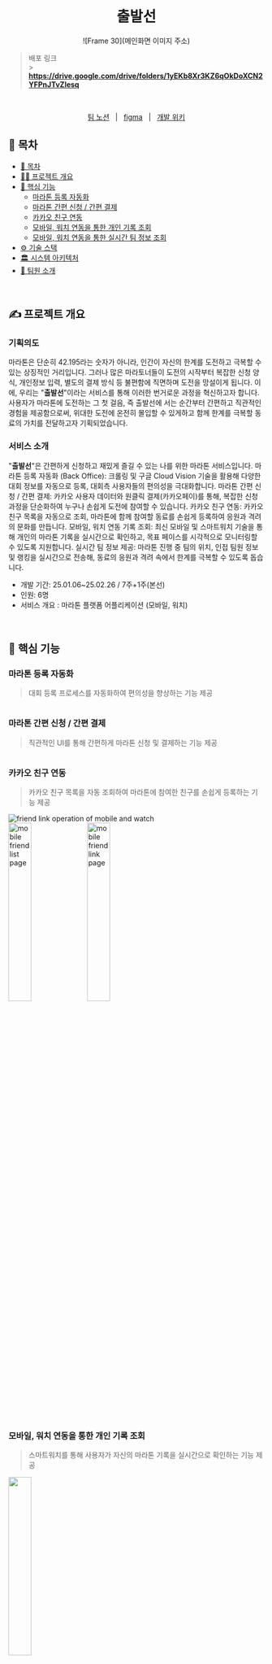 <div align="center">
  <h1>출발선</h1>
  
![Frame 30](메인화면 이미지 주소)
</div>

> 배포 링크 <br /> > **https://drive.google.com/drive/folders/1yEKb8Xr3KZ6qOkDoXCN2YFPnJTvZlesq**

<br/>

<p align=center>
  <a href="https://seemly-watercress-ad1.notion.site/A808-174ea78af86480e082a1f97c699a4900?pvs=4">팀 노션</a>
  &nbsp; | &nbsp; 
  <a href="https://www.figma.com/design/0pk2ab9dAFeweuNbEWo9Fi/%EA%BC%AC%EB%A7%88-%ED%94%84%EB%A1%9C%EC%A0%9D%ED%8A%B8?node-id=1-2&p=f&t=bluw91USVGKrm0Bn-0">figma</a> 
  &nbsp; | &nbsp; 
  <a href="https://seemly-watercress-ad1.notion.site/174ea78af8648193bc0cf80ab138a550?v=174ea78af86481b9a5f9000cfbd74ede&pvs=4">개발 위키</a>
</p>

## 📄 목차

- [📄 목차](#-목차)
- [✍🏻 프로젝트 개요](#✍🏻-프로젝트-개요)
- [🚀 핵심 기능](#🚀-핵심-기능)
  - [마라톤 등록 자동화](#마라톤-등록-자동화)
  - [마라톤 간편 신청 / 간편 결제](#마라톤-간편-신청--간편-결제)
  - [카카오 친구 연동](#카카오-친구-연동)
  - [모바일, 워치 연동을 통한 개인 기록 조회](#모바일-워치-연동을-통한-실시간-팀-정보-조회)
  - [모바일, 워치 연동을 통한 실시간 팀 정보 조회](#모바일-워치-연동을-통한-실시간-팀-정보-조회)
- [⚙️ 기술 스택](#️-기술-스택)
- [🏛️ 시스템 아키텍처](#️-시스템-아키텍처)
- [🧡 팀원 소개](#-팀원-소개)

<br />

## ✍ 프로젝트 개요

### 기획의도
마라톤은 단순히 42.195라는 숫자가 아니라, 인간이 자신의 한계를 도전하고 극복할 수 있는 상징적인 거리입니다. 그러나 많은 마라토너들이 도전의 시작부터 복잡한 신청 양식, 개인정보 입력, 별도의 결제 방식 등 불편함에 직면하며 도전을 망설이게 됩니다.
이에, 우리는 "**출발선**"이라는 서비스를 통해 이러한 번거로운 과정을 혁신하고자 합니다. 사용자가 마라톤에 도전하는 그 첫 걸음, 즉 출발선에 서는 순간부터 간편하고 직관적인 경험을 제공함으로써,
위대한 도전에 온전히 몰입할 수 있게하고 함께 한계를 극복할 동료의 가치를 전달하고자 기획되었습니다.

### 서비스 소개
"**출발선**"은 간편하게 신청하고 재밌게 즐길 수 있는 나를 위한 마라톤 서비스입니다.
마라톤 등록 자동화 (Back Office): 크롤링 및 구글 Cloud Vision 기술을 활용해 다양한 대회 정보를 자동으로 등록, 대회측 사용자들의 편의성을 극대화합니다.
마라톤 간편 신청 / 간편 결제: 카카오 사용자 데이터와 원클릭 결제(카카오페이)를 통해, 복잡한 신청 과정을 단순화하여 누구나 손쉽게 도전에 참여할 수 있습니다.
카카오 친구 연동: 카카오 친구 목록을 자동으로 조회, 마라톤에 함께 참여할 동료를 손쉽게 등록하여 응원과 격려의 문화를 만듭니다.
모바일, 워치 연동 기록 조회: 최신 모바일 및 스마트워치 기술을 통해 개인의 마라톤 기록을 실시간으로 확인하고, 목표 페이스를 시각적으로 모니터링할 수 있도록 지원합니다.
실시간 팀 정보 제공: 마라톤 진행 중 팀의 위치, 인접 팀원 정보 및 랭킹을 실시간으로 전송해, 동료의 응원과 격려 속에서 한계를 극복할 수 있도록 돕습니다.

- 개발 기간: 25.01.06~25.02.26 / 7주+1주(본선)
- 인원: 6명
- 서비스 개요 : 마라톤 플랫폼 어플리케이션 (모바일, 워치)

<br />

## 🚀 핵심 기능

### 마라톤 등록 자동화

> 대회 등록 프로세스를 자동화하여 편의성을 향상하는 기능 제공
> <br>

<img alt='' src="https://github.com/user-attachments/assets/e61c21e5-557e-4a58-bbcc-e4b5679bbb47" />

### 마라톤 간편 신청 / 간편 결제

> 직관적인 UI를 통해 간편하게 마라톤 신청 및 결제하는 기능 제공

<img alt='' src="https://github.com/user-attachments/assets/2693760f-a7bd-42a4-b161-df04fa917803" />

### 카카오 친구 연동

> 카카오 친구 목록을 자동 조회하여 마라톤에 참여한 친구를 손쉽게 등록하는 기능 제공

<img alt='friend link operation of mobile and watch' src="https://github.com/user-attachments/assets/f401b4fe-bd9d-47fe-8f00-76a9a3f2ebde" />

<br />

<img width="30%" alt='mobile friend list page' src="https://github.com/user-attachments/assets/8b6407b7-d646-4eb0-9d77-8393c66af853" />
<img width="30%" alt='mobile friend link page' src="https://github.com/user-attachments/assets/6b670a61-29c3-4072-aa70-67b335644bfe" />

### 모바일, 워치 연동을 통한 개인 기록 조회

> 스마트워치를 통해 사용자가 자신의 마라톤 기록을 실시간으로 확인하는 기능 제공

<img width="30%" alt='' src="https://github.com/user-attachments/assets/e69a4217-dca2-4771-9719-cedbd2347307" />

### 모바일, 워치 연동을 통한 실시간 팀 정보 조회

> 마라톤이 진행중일 때 스마트워치를 통해 팀의 실시간 위치, 인접 팀원 정보, 랭킹을 제공

<img width="60%" alt='' src="https://github.com/user-attachments/assets/3b86174d-e956-4fc7-a8d7-de7a3bc708fb" />

<br>

## ⚙️ 기술 스택

<table>
    <thead>
        <tr>
            <th>분류</th>
            <th>기술 스택</th>
        </tr>
    </thead>
    <tbody>
        <tr>
            <td><p>백엔드</p></td>
            <td>
                <img src="https://img.shields.io/badge/Java-007396?logo=java&logoColor=white"/>
                <img src="https://img.shields.io/badge/Spring%20Boot-6DB33F?logo=springboot&logoColor=white"/>
            </td>
        </tr>
        <tr>
            <td><p>DB</p></td>
            <td>
                <img src="https://img.shields.io/badge/MySQL-4479A1?logo=mysql&logoColor=white"/>
            </td>
        </tr>
        <tr>
            <td><p>모바일 &amp; Watch</p></td>
            <td>
                <img src="https://img.shields.io/badge/Kotlin-0095D5?logo=kotlin&logoColor=white"/>
                <img src="https://img.shields.io/badge/Room-009688?logo=android&logoColor=white"/>
                <img src="https://img.shields.io/badge/Retrofit-FF6F00?logo=retrofit&logoColor=white"/>
                <img src="https://img.shields.io/badge/Jetpack%20Compose-4285F4?logo=android&logoColor=white"/>
            </td>
        </tr>
        <tr>
            <td><p>API</p></td>
            <td>
                <img src="https://img.shields.io/badge/FCM-FFCA28?logo=firebase&logoColor=black"/>
                <img src="https://img.shields.io/badge/Realtime%20DB-FFCA28?logo=firebase&logoColor=black"/>
                <img src="https://img.shields.io/badge/Google%20Vision%20API-4285F4?logo=google&logoColor=white"/>
                <img src="https://img.shields.io/badge/Google%20Document%20AI-4285F4?logo=google&logoColor=white"/>
                <img src="https://img.shields.io/badge/OpenAI-412991?logo=openai&logoColor=white"/>
                <img src="https://img.shields.io/badge/Kakao%20OAuth-FFCD00?logo=kakao&logoColor=black"/>
                <img src="https://img.shields.io/badge/Kakao%20Pay-FFCD00?logo=kakao&logoColor=black"/>
                <img src="https://img.shields.io/badge/Open%20Banking-0066FF?logo=bank&logoColor=white"/>
            </td>
        </tr>
        <tr>
            <td><p>협업</p></td>
            <td>
                <img src="https://img.shields.io/badge/Git-F05032?logo=git&logoColor=white"/>
                <img src="https://img.shields.io/badge/GitLab-FCA121?logo=gitlab&logoColor=white"/>
                <img src="https://img.shields.io/badge/Jira-0052CC?logo=jira&logoColor=white"/>
                <img src="https://img.shields.io/badge/Notion-000000?logo=notion&logoColor=white"/>
                <img src="https://img.shields.io/badge/Figma-F24E1E?logo=figma&logoColor=white"/>
            </td>
        </tr>
        <tr>
            <td><p>인프라</p></td>
            <td>
                <img src="https://img.shields.io/badge/Jenkins-D24939?logo=jenkins&logoColor=white"/>
                <img src="https://img.shields.io/badge/NGINX-009639?logo=nginx&logoColor=white"/>
                <img src="https://img.shields.io/badge/Docker-2496ED?logo=docker&logoColor=white"/>
                <img src="https://img.shields.io/badge/AWS-232F3E?logo=amazon-aws&logoColor=white"/>
            </td>
        </tr>
    </tbody>
</table>

<br />

## 🏛️ 시스템 아키텍처

![시스템 아키텍처](https://github.com/user-attachments/assets/55010712-1688-4967-9810-4df6ece293da)
<br />

## 🛠️ 기술적 도전
### REST API, Firebase RealTime Database, Bluetooth 등 다양한 통신 프로토콜 사용으로 인한 데이터 일관성 및 관리 문제
- 각 프로토콜의 역할과 데이터 흐름을 명확히 문서화하여 예외 상황에 대응할 수 있도록 설계함
- 데이터 변환 및 중앙화: 데이터 형식을 표준화(하나의 dto로 정의)하고, 변환 로직을 중앙 집중식으로 관리하여 일관성을 확보함

### 실시간 GPS 통신이 백그라운드에서 동작하지 않는 문제
- MVVM(Movel-View-ViewModel) 아키텍쳐를 도입해 기존 구조에서 원할하지 않던 비동기 데이터 처리와 상태 관리를 해결하고 구조적 유연성과 유지보수성을 개선함
- 개선된 구조를 바탕으로 백그라운드 서비스를 포어그라운드 서비스로 전환하여, 서비스가 지속적으로 실행되도록 변경

### 제한된 자원 환경에서의 실시간 이벤트 처리 및 통신 최적화 문제
- 이벤트 처리 시 DataClient를 활용하여  데이터 송수신 및 이벤트 전달을 구현함
- 통신 흐름, 통신 주기, 연산 로직 등을 최적화하여 워치와 모바일의 부족한 자원을 효율적으로 사용함

### 앱의 비정상 종료에 따른 데이터 소실 및 서비스 복구 불가능 문제
- 앱 내에 ROOM DB를 도입하여, 실시간 데이터 업데이트에 필요한 데이터를 로컬 데이터베이스에 저장하도록 구현함
- 앱이 비정상 종료되더라도, 재실행 후 로컬에 저장된 데이터를 기반으로 안정적으로 서비스 복구가 가능하게함

<br>

## 🧡 팀원 소개

|                                    김용현                                     |                                    이재훈                                     |                                                        김지수                                                        |                                                             박민경                                                              |                                     백지민                                     |                                    이주호                                     |
| :---------------------------------------------------------------------------: | :---------------------------------------------------------------------------: | :------------------------------------------------------------------------------------------------------------------: | :-----------------------------------------------------------------------------------------------------------------------------: | :----------------------------------------------------------------------------: | :---------------------------------------------------------------------------: |
| <img src="https://avatars.githubusercontent.com/u/86294007?v=4" width="120"/> | <img src="https://avatars.githubusercontent.com/u/62222791?v=4" width="120"/> | <img src="https://github.com/LuizyHub/exam-lab/assets/120697456/5392a423-dc8e-447d-bbb4-c2df055653a3" width="120" /> | <img src="https://avatars.githubusercontent.com/u/175905209?s=400&u=63d5baa238a89718fb843283795a9c68cce610fb&v=4" width="120"/> | <img src="https://avatars.githubusercontent.com/u/175587334?v=4" width="120"/> | <img src="https://avatars.githubusercontent.com/u/84345021?v=4" width="120"/> |
|                                 **BE, 팀장**                                  |                                    **BE**                                     |                                                    **BE, Infra**                                                     |                                                             **FE**                                                              |                                     **FE**                                     |                                  **FE 팀장**                                  |
|                   [@y0nghyun](https:///github.com/y0nghyun)                   |              [@potential1205](https://github.com/potential1205)               |                                      [@jisu-0305](https://github.com/jisu-0305)                                      |                                            [@mmmmingb](https://github.com/mmmmingb)                                             |                    [@eosa1414](https://github.com/eosa1414)                    |                   [@joeholee](https://github.com/joeholee)                    |

| Contributors | Role                       | Position                                                                                                                                                                                                                                                                                                                                                                                                                                                                                                                                                                                                                                                                                                                                                                                                                                                                                                                                                                  |
| ------------ | -------------------------- | ------------------------------------------------------------------------------------------------------------------------------------------------------------------------------------------------------------------------------------------------------------------------------------------------------------------------------------------------------------------------------------------------------------------------------------------------------------------------------------------------------------------------------------------------------------------------------------------------------------------------------------------------------------------------------------------------------------------------------------------------------------------------------------------------------------------------------------------------------------------------------------------------------------------------------------------------------------------------- |
| 김용현       | 팀장, <br /> Backend       | - **유저 자동화 구현:** 카카오 OAuth를 통한 유저, 친구 자동 업데이트 구현 <br> - **결제 자동화 구현**: 카카오페이 간편결제, 오픈뱅킹 자동이체를 통한 결제 자동화 구현<br> - **알림 시스템 구현**: Firebase Cloud Messaging을 통해 신청 시 친구에게 모바일 알림<br> - **모바일**: RoomDB 마라톤 초기 정보 저장, 페이스 세팅 구현 <br> - **Watch**: 워치 팀 화면 이벤트, 진동 설계                                                                                                                                                                                                                                                                                                                                                                                                                                                                                                                                                                                          |
| 이재훈       | 팀원, <br /> Backend       | - **API 구현:** 마라톤 자동 등록, 마라톤 조회 및 필터링, 마라톤 신청 내역 관리 구현 <br> - **시스템 설계 :** ERD 구조, 통신 흐름 및 방법 설계 <br> - **통신 구현:** : DataClient를 활용한 이벤트 기반 Bluetooth 통신 구현 (워치<->모바일), Retrofit을 활용한 REST API 통신 구현 (모바일 <-> 서버), FireBase RealTime Database를 활용한 실시간 데이터 가공 및 연산 알고리즘 구현 (평균 페이스 평가, 이동거리에 따른 랭킹 계산 등)                                                                                                                                                                                                                                                                                                                                                                                                                                                                                                                                          |
| 김지수       | 팀원, <br /> Backend       | - **신청 자동화 구현:** Chrome Driver, Selenium을 통한 마라톤 신청 폼 자동작성 및 API 구현 <br> - **서버 설정 진행:** 클라우드 서버에 Docker out of Docker방식과 Nginx를 통한 서버 구성 진행 <br> - **자동배포 구축:** Jenkins와 GitLab Webhook을 통한 자동배포 구축 <br> - **API 구현:** 모바일 <-> FireBase Realtime DataBase 통신 연결 및 누적거리, 마라톤 종료 API 구현 <br> - **데이터 스케줄러 적용:** Firebase Cloud Functions를 통한 Realtime Database 데이터 TTL구현                                                                                                                                                                                                                                                                                                                                                                                                                                                                                             |
| 박민경       | 팀원, <br /> Frontend      | - **워치 앱 화면 개발:** 마라톤 진행 시 개인 화면, 팀 화면 구현 <br> - **ViewPager2 활용한 화면 전환:** 개인 화면 터치 시 내용 변환 및 슬라이드 시 팀 화면으로 전환, 이벤트 발생 시 자동 화면 전환 구현 <br> - **모바일 화면 개발:** 신청 내역 및 친구 목록, 설정 화면 구현 <br> - **공통 컴포넌트 개발:** UI 재사용성을 고려한 공통 컴포넌트 설계 및 구현 <br> - **Figma 작업 :** 모바일 앱 UI/UX 디자인 일부 기여 <br>                                                                                                                                                                                                                                                                                                                                                                                                                                                                                                                                                  |
| 백지민       | 팀원, <br /> Frontend      | - **Figma 작업:** 전반적인 모바일&워치 UI/UX 디자인, 서비스명 작명 및 컨셉 색상 구성, 로고 제작<br> - **모바일 앱 화면 개발:** 메인 화면(마라톤 목록 필터링), 설정, 대회 상세, 결제 페이지(결제하기/결제 완료 및 실패), 달려보기(워치 연동 부분) 화면 구현, 전반적인 UI 여백 조정<br> - **공통 컴포넌트 개발:** UI 재사용성을 고려한 공통 컴포넌트 설계 및 구현(바텀 시트-모바일용 모달창, top bar 및 bottom bar)<br> - **워치 앱 화면 개발:** 다른 사람의 위치를 도로 형태로 확인 가능한 워치 화면 구현(정규화식을 이용하여 실제 거리 비율에 따라 위치 배치, 도로 애니메이션 동작)<br> - **카카오 로그인 구현:** 카카오 API를 이용하여 간편 로그인 처리(사업자 등록 없이 친구 동의 권한을 받기 위하여 카카오 SDK로 구현 후 웹 방식으로 수정) <br> - **APK 배포:** 안드로이드 스튜디오로부터 APK 파일 추출 및 [구글 드라이브](https://drive.google.com/drive/folders/1yEKb8Xr3KZ6qOkDoXCN2YFPnJTvZlesq)로의 배포(\*관련 문의: [이메일로](mailto:eosa1414@gmail.com)) <br> |
| 이주호       | 팀원, <br /> Frontend 팀장 | - **프로젝트 구조 설계:** 유지보수성과 확장성을 고려하여 안드로이드 및 워치 애플리케이션의 구조 설계 <br> - **카카오페이 결제 구현 :** 카카오페이 API를 활용한 결제 페이지 개발 및 결제 성공/실패/완료 처리 <br> - **모바일-워치 간 통신:** DataClient를 활용한 블루투스 기반의 이벤트 송수신 시스템 구축 <br> - **워치 앱 화면 개발 :** 마라톤 출발 및 종료 화면 개발 <br> - **약관 모달 구현:** 마라톤 신청 시 약관 동의 모달 창 개발 <br> - **공통 컴포넌트 개발:** UI 재사용성을 고려한 공통 컴포넌트 설계 및 구현 <br> - **Figma 작업 :** 모바일 앱 UI/UX 디자인 일부 기여 <br> - **영상 포트폴리오 제작:** 프로젝트 홍보 및 소개 영상 기획 및 제작 <br>                                                                                                                                                                                                                                                                                                             |
